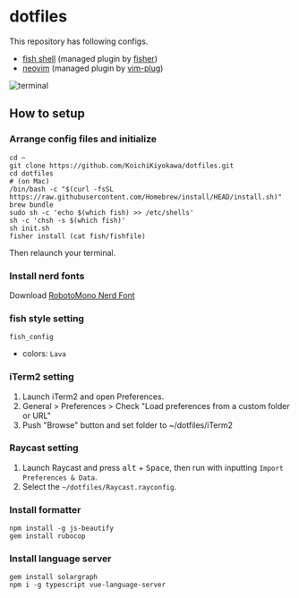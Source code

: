 # dotfiles

This repository has following configs.

- [fish shell](https://github.com/fish-shell/fish-shell) (managed plugin by [fisher](https://github.com/jorgebucaran/fisher))
- [neovim](https://github.com/neovim/neovim) (managed plugin by [vim-plug](https://github.com/junegunn/vim-plug))

![terminal](https://user-images.githubusercontent.com/40315079/169636800-608490e9-3780-4b43-bfbc-8f31259f2720.png)

## How to setup

### Arrange config files and initialize

```
cd ~
git clone https://github.com/KoichiKiyokawa/dotfiles.git
cd dotfiles
# (on Mac)
/bin/bash -c "$(curl -fsSL https://raw.githubusercontent.com/Homebrew/install/HEAD/install.sh)"
brew bundle
sudo sh -c 'echo $(which fish) >> /etc/shells'
sh -c 'chsh -s $(which fish)'
sh init.sh
fisher install (cat fish/fishfile)
```

Then relaunch your terminal.

### Install nerd fonts

Download [RobotoMono Nerd Font](https://github.com/ryanoasis/nerd-fonts/raw/master/patched-fonts/RobotoMono/Medium/complete/Roboto%20Mono%20Medium%20Nerd%20Font%20Complete.ttf)

### fish style setting

```
fish_config
```

- colors: `Lava`

### iTerm2 setting

1. Launch iTerm2 and open Preferences.
1. General > Preferences > Check "Load preferences from a custom folder or URL"
1. Push "Browse" button and set folder to ~/dotfiles/iTerm2

### Raycast setting

1. Launch Raycast and press <kbd>alt</kbd> + <kbd>Space</kbd>, then run with inputting `Import Preferences & Data`.
1. Select the `~/dotfiles/Raycast.rayconfig`.

### Install formatter

```
npm install -g js-beautify
gem install rubocop
```

### Install language server

```
gem install solargraph
npm i -g typescript vue-language-server
```
